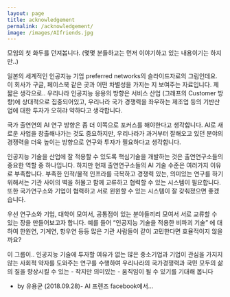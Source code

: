 ```yaml
---
layout: page
title: acknowledgement
permalink: /acknowledgement/
image: /images/AIfriends.jpg
---
```


모임의 첫 화두를 던져봅니다. (몇몇 분들하고는 먼저 이야기하고 있는 내용이기는 하지만..)  

일본의 세계적인 인공지능 기업 preferred networks의 슬라이드자료의 그림인데요. 이 회사가 구글, 페이스북 같은 곳과 어떤 차별성을 가지는 지 보여주는 자료입니다. 제 짧은 생각으로.. 우리나라 인공지능 응용의 방향은 서비스 산업 (그래프의 Customer 방향)에 상대적으로 집중되어있고, 우리나라 국가 경쟁력을 좌우하는 제조업 등의 기반산업에 대한 투자가 오히랴 약하다고 생각합니다.   

국가 출연연의 AI 연구 방향은 좀 더 이쪽으로 포커스를 해야한다고 생각합니다. AI로 새로운 사업을 창출해나가는 것도 중요하지만, 우리나라가 과거부터 잘해오고 있던 분야의 경쟁력을 더욱 높이는 방향으로 연구와 투자가 필요하다고 생각합니다.  

인공지능 기술을 산업에 잘 적용할 수 있도록 핵심기술을 개발하는 것은 출연연구소들의 중요한 역할 중 하나입니다. 하지만 현재 출연연구소들의 AI 기술 수준은 여러가지 이유로 부족합니다. 부족한 인적/물적 인프라를 극복하고 경쟁력 있는, 의미있는 연구를 하기 위해서는 기관 사이의 벽을 허물고 함께 교류하고 협력할 수 있는 시스템이 필요합니다. 또한 국가연구소와 기업이 협력하고 서로 윈윈할 수 있는 시스템이 잘 갖춰졌으면 좋겠습니다.  

우선 연구소와 기업, 대학이 모여서, 공통점이 있는 분야들끼리 모여서 서로 교류할 수 있는 장을 만들어보고자 합니다. 예를 들어 “인공지능 기술을 적용한 비파괴 기술” 에 대하여 한원연, 기계연, 항우연 등등 많은 기관 사람들이 같이 고민한다면 효율적이지 않을까요?  

이 그룹이.. 인공지능 기술에 투자할 여유가 없는 많은 중소기업과 기업이 관심을 가지지 않는 사회적 약자를 도와주는 연구를 수행하여 우리나라의 국가경쟁력과 국민 모두의 삶의 질을 향상시킬 수 있는 - 작지만 의미있는 - 움직임이 될 수 있기를 기대해 봅니다  


- by 유용균 (2018.09.28)- AI 프렌즈 facebook에서...
